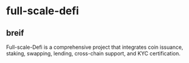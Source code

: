 # full-scale-defi

## breif
Full-scale-Defi is a comprehensive project that integrates coin issuance, staking, swapping, lending, cross-chain support, and KYC certification.